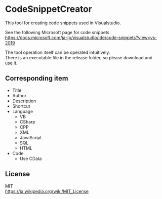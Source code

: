 # CodeSnippetCreator
This tool for creating code snippets used in Visualstudio.<br>

See the following Microsoft page for code snippets.<br>
https://docs.microsoft.com/ja-jp/visualstudio/ide/code-snippets?view=vs-2019

The tool operation itself can be operated intuitively.<br>
There is an executable file in the release folder, so please download and use it.

## Corresponding item
* Title
* Author
* Description
* Shortcut
* Language
  * VB
  * CSharp
  * CPP
  * XML
  * JavaScript
  * SQL
  * HTML
* Code
  * Use CData

## License
MIT<br>
https://ja.wikipedia.org/wiki/MIT_License
